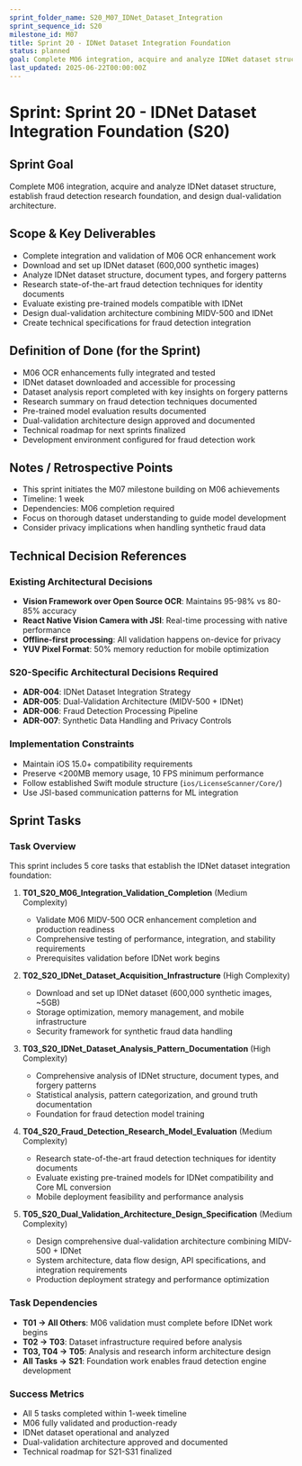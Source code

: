 ```yaml
---
sprint_folder_name: S20_M07_IDNet_Dataset_Integration
sprint_sequence_id: S20
milestone_id: M07
title: Sprint 20 - IDNet Dataset Integration Foundation
status: planned
goal: Complete M06 integration, acquire and analyze IDNet dataset structure, establish fraud detection research foundation, and design dual-validation architecture.
last_updated: 2025-06-22T00:00:00Z
---
```


# Sprint: Sprint 20 - IDNet Dataset Integration Foundation (S20)

## Sprint Goal
Complete M06 integration, acquire and analyze IDNet dataset structure, establish fraud detection research foundation, and design dual-validation architecture.

## Scope & Key Deliverables
- Complete integration and validation of M06 OCR enhancement work
- Download and set up IDNet dataset (600,000 synthetic images)
- Analyze IDNet dataset structure, document types, and forgery patterns
- Research state-of-the-art fraud detection techniques for identity documents
- Evaluate existing pre-trained models compatible with IDNet
- Design dual-validation architecture combining MIDV-500 and IDNet
- Create technical specifications for fraud detection integration

## Definition of Done (for the Sprint)
- M06 OCR enhancements fully integrated and tested
- IDNet dataset downloaded and accessible for processing
- Dataset analysis report completed with key insights on forgery patterns
- Research summary on fraud detection techniques documented
- Pre-trained model evaluation results documented
- Dual-validation architecture design approved and documented
- Technical roadmap for next sprints finalized
- Development environment configured for fraud detection work

## Notes / Retrospective Points
- This sprint initiates the M07 milestone building on M06 achievements
- Timeline: 1 week
- Dependencies: M06 completion required
- Focus on thorough dataset understanding to guide model development
- Consider privacy implications when handling synthetic fraud data

## Technical Decision References

### Existing Architectural Decisions
- **Vision Framework over Open Source OCR**: Maintains 95-98% vs 80-85% accuracy
- **React Native Vision Camera with JSI**: Real-time processing with native performance
- **Offline-first processing**: All validation happens on-device for privacy
- **YUV Pixel Format**: 50% memory reduction for mobile optimization

### S20-Specific Architectural Decisions Required
- **ADR-004**: IDNet Dataset Integration Strategy
- **ADR-005**: Dual-Validation Architecture (MIDV-500 + IDNet)
- **ADR-006**: Fraud Detection Processing Pipeline
- **ADR-007**: Synthetic Data Handling and Privacy Controls

### Implementation Constraints
- Maintain iOS 15.0+ compatibility requirements
- Preserve <200MB memory usage, 10 FPS minimum performance
- Follow established Swift module structure (`ios/LicenseScanner/Core/`)
- Use JSI-based communication patterns for ML integration

## Sprint Tasks

### Task Overview
This sprint includes 5 core tasks that establish the IDNet dataset integration foundation:

1. **T01_S20_M06_Integration_Validation_Completion** (Medium Complexity)
   - Validate M06 MIDV-500 OCR enhancement completion and production readiness
   - Comprehensive testing of performance, integration, and stability requirements
   - Prerequisites validation before IDNet work begins

2. **T02_S20_IDNet_Dataset_Acquisition_Infrastructure** (High Complexity)
   - Download and set up IDNet dataset (600,000 synthetic images, ~5GB)
   - Storage optimization, memory management, and mobile infrastructure
   - Security framework for synthetic fraud data handling

3. **T03_S20_IDNet_Dataset_Analysis_Pattern_Documentation** (High Complexity)
   - Comprehensive analysis of IDNet structure, document types, and forgery patterns
   - Statistical analysis, pattern categorization, and ground truth documentation
   - Foundation for fraud detection model training

4. **T04_S20_Fraud_Detection_Research_Model_Evaluation** (Medium Complexity)
   - Research state-of-the-art fraud detection techniques for identity documents
   - Evaluate existing pre-trained models for IDNet compatibility and Core ML conversion
   - Mobile deployment feasibility and performance analysis

5. **T05_S20_Dual_Validation_Architecture_Design_Specification** (Medium Complexity)
   - Design comprehensive dual-validation architecture combining MIDV-500 + IDNet
   - System architecture, data flow design, API specifications, and integration requirements
   - Production deployment strategy and performance optimization

### Task Dependencies
- **T01 → All Others**: M06 validation must complete before IDNet work begins
- **T02 → T03**: Dataset infrastructure required before analysis  
- **T03, T04 → T05**: Analysis and research inform architecture design
- **All Tasks → S21**: Foundation work enables fraud detection engine development

### Success Metrics
- All 5 tasks completed within 1-week timeline
- M06 fully validated and production-ready
- IDNet dataset operational and analyzed
- Dual-validation architecture approved and documented
- Technical roadmap for S21-S31 finalized